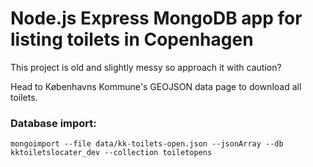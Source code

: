 Node.js Express MongoDB app for listing toilets in Copenhagen
===================================

This project is old and slightly messy so approach it with caution?

Head to Københavns Kommune's GEOJSON data page to download all toilets.

### Database import:
`mongoimport --file data/kk-toilets-open.json --jsonArray --db kktoiletslocater_dev --collection toiletopens`
